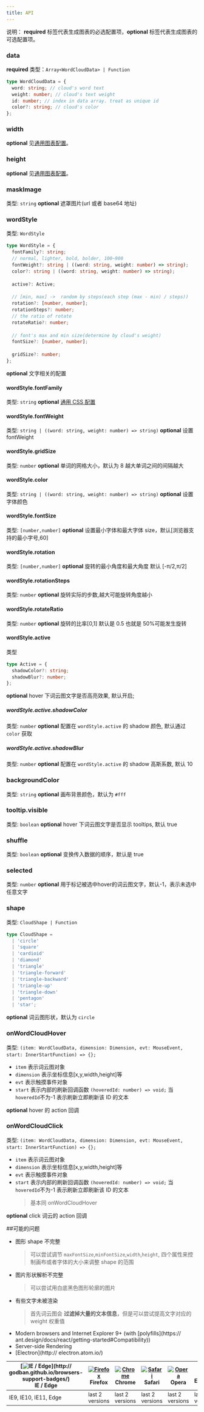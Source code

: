 ```yaml
---
title: API
---
```


说明： **required** 标签代表生成图表的必选配置项，**optional** 标签代表生成图表的可选配置项。

### data

**required**
类型：`Array<WordCloudData> | Function`

```typescript
type WordCloudData = {
  word: string; // cloud's word text
  weight: number; // cloud's text weight
  id: number; // index in data array. treat as unique id
  color?: string; // cloud's color
};
```

### width

**optional** 见[通用图表配置](../../../../zh/docs/manual/general-config#width)。

### height

**optional** 见[通用图表配置](../../../../zh/docs/manual/general-config#height)。

### maskImage

类型: `string`
**optional** 遮罩图片(url 或者 base64 地址)

### wordStyle

类型: `WordStyle`
```typescript
type WordStyle = {
  fontFamily?: string;
  // normal, lighter, bold, bolder, 100~900
  fontWeight?: string | ((word: string, weight: number) => string);
  color?: string | ((word: string, weight: number) => string);

  active?: Active;

  // [min, max] ->  random by steps(each step (max - min) / steps))
  rotation?: [number, number];
  rotationSteps?: number;
  // the ratio of rotate
  rotateRatio?: number;

  // font's max and min size(determine by cloud's weight)
  fontSize?: [number, number];

  gridSize?: number;
};
```
**optional** 文字相关的配置

#### wordStyle.fontFamily

类型: `string`
**optional** [通用 CSS 配置](!https://www.w3schools.com/jsref/prop_style_fontfamily.asp)

#### wordStyle.fontWeight

类型: `string | ((word: string, weight: number) => string)`
**optional** 设置 fontWeight

#### wordStyle.gridSize

类型: `number`
**optional** 单词的网格大小，默认为 8 越大单词之间的间隔越大


#### wordStyle.color

类型: `string | ((word: string, weight: number) => string)`
**optional** 设置字体颜色

#### wordStyle.fontSize

类型: `[number,number]`
**optional** 设置最小字体和最大字体 size，默认[浏览器支持的最小字号,60]


#### wordStyle.rotation

类型: `[number,number]`
**optional** 旋转的最小角度和最大角度 默认 [-π/2,π/2]

#### wordStyle.rotationSteps

类型: `number`
**optional** 旋转实际的步数,越大可能旋转角度越小

#### wordStyle.rotateRatio

类型: `number`
**optional** 旋转的比率[0,1] 默认是 0.5 也就是 50%可能发生旋转

#### wordStyle.active

类型
```typescript
type Active = {
  shadowColor?: string;
  shadowBlur?: number;
};
```
**optional**  hover 下词云图文字是否高亮效果, 默认开启; 

##### wordStyle.active.shadowColor

类型: `number`
**optional** 配置在 `wordStyle.active` 的 shadow 颜色, 默认通过 `color` 获取

##### wordStyle.active.shadowBlur

类型: `number`
**optional** 配置在 `wordStyle.active` 的 shadow 高斯系数, 默认 10

### backgroundColor

类型: `string`
**optional** 画布背景颜色，默认为 `#fff`

### tooltip.visible

类型: `boolean`
**optional** hover 下词云图文字是否显示 tooltips, 默认 true

### shuffle

类型: `boolean`
**optional** 变换传入数据的顺序，默认是 true

### selected

类型: `number`
**optional** 用于标记被选中hover的词云图文字，默认-1，表示未选中任意文字

### shape

类型: `CloudShape | Function`

```typescript
type CloudShape =
  | 'circle'
  | 'square'
  | 'cardioid'
  | 'diamond'
  | 'triangle'
  | 'triangle-forward'
  | 'triangle-backward'
  | 'triangle-up'
  | 'triangle-down'
  | 'pentagon'
  | 'star';
```

**optional** 词云图形状，默认为 `circle`

### onWordCloudHover

类型: `(item: WordCloudData, dimension: Dimension, evt: MouseEvent, start: InnerStartFunction) => {};`

- `item` 表示词云图对象
- `dimension` 表示坐标信息[x,y,width,height]等
- `evt` 表示触摸事件对象
- `start` 表示内部的刷新回调函数 `(hoveredId: number) => void;` 当`hoveredId`不为-1 表示刷新立即刷新该 ID 的文本

**optional** hover 的 action 回调

### onWordCloudClick

类型: `(item: WordCloudData, dimension: Dimension, evt: MouseEvent, start: InnerStartFunction) => {};`

- `item` 表示词云图对象
- `dimension` 表示坐标信息[x,y,width,height]等
- `evt` 表示触摸事件对象
- `start` 表示内部的刷新回调函数 `(hoveredId: number) => void;` 当`hoveredId`不为-1 表示刷新立即刷新该 ID 的文本
  > 基本同 onWordCloudHover

**optional** click 词云的 action 回调

##可能的问题

- 图形 shape 不完整
  > 可以尝试调节 `maxFontSize`,`minFontSize`,`width`,`height`, 四个属性来控制画布或者字体的大小来调整 shape 的范围
- 图片形状解析不完整
  > 可以尝试用白底黑色图形轮廓的图片
- 有些文字未被渲染
  > 首先词云图会 **过滤掉大量的文本信息**，但是可以尝试提高文字对应的 weight 权重值

* Modern browsers and Internet Explorer 9+ (with [polyfills](https:// ant.design/docs/react/getting-started#Compatibility))
* Server-side Rendering
* [Electron](http:// electron.atom.io/)

| [<img src="https://raw.githubusercontent.com/alrra/browser-logos/master/src/edge/edge_48x48.png" alt="IE / Edge" width="24px" height="24px" />](http:// godban.github.io/browsers-support-badges/)</br>IE / Edge | [<img src="https://raw.githubusercontent.com/alrra/browser-logos/master/src/firefox/firefox_48x48.png" alt="Firefox" width="24px" height="24px" />](http://godban.github.io/browsers-support-badges/)</br>Firefox | [<img src="https://raw.githubusercontent.com/alrra/browser-logos/master/src/chrome/chrome_48x48.png" alt="Chrome" width="24px" height="24px" />](http://godban.github.io/browsers-support-badges/)</br>Chrome | [<img src="https://raw.githubusercontent.com/alrra/browser-logos/master/src/safari/safari_48x48.png" alt="Safari" width="24px" height="24px" />](http://godban.github.io/browsers-support-badges/)</br>Safari | [<img src="https://raw.githubusercontent.com/alrra/browser-logos/master/src/opera/opera_48x48.png" alt="Opera" width="24px" height="24px" />](http://godban.github.io/browsers-support-badges/)</br>Opera | [<img src="https://raw.githubusercontent.com/alrra/browser-logos/master/src/electron/electron_48x48.png" alt="Electron" width="24px" height="24px" />](http://godban.github.io/browsers-support-badges/)</br>Electron |
| ---------------------------------------------------------------------------------------------------------------------------------------------------------------------------------------------------------------- | ----------------------------------------------------------------------------------------------------------------------------------------------------------------------------------------------------------------- | ------------------------------------------------------------------------------------------------------------------------------------------------------------------------------------------------------------- | ------------------------------------------------------------------------------------------------------------------------------------------------------------------------------------------------------------- | --------------------------------------------------------------------------------------------------------------------------------------------------------------------------------------------------------- | --------------------------------------------------------------------------------------------------------------------------------------------------------------------------------------------------------------------- |
| IE9, IE10, IE11, Edge                                                                                                                                                                                            | last 2 versions                                                                                                                                                                                                   | last 2 versions                                                                                                                                                                                               | last 2 versions                                                                                                                                                                                               | last 2 versions                                                                                                                                                                                           | last 2 versions                                                                                                                                                                                                       |

